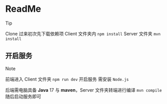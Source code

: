# ReadMe

> [!TIP]
> Clone 过来初次先下载依赖项 Client 文件夹内 `npm install` Server 文件夹 `mvn install`

## 开启服务

> [!NOTE]
> 前端进入 Client 文件夹 `npm run dev` 开启服务 需安装 `Node.js`
>
> 后端需电脑具备 **Java** 17 与 **maven**，Server 文件夹转端进行编译 `mvn compile` 随后启动服务即可
